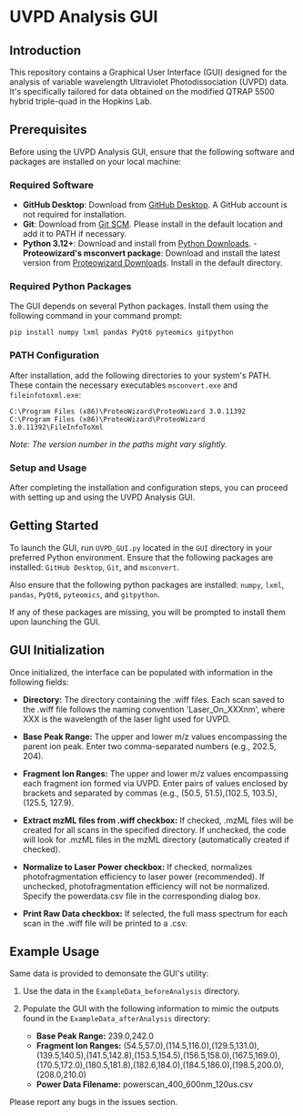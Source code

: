 # UVPD Analysis GUI

## Introduction
This repository contains a Graphical User Interface (GUI) designed for the analysis of variable wavelength Ultraviolet Photodissociation (UVPD) data. It's specifically tailored for data obtained on the modified QTRAP 5500 hybrid triple-quad in the Hopkins Lab.

## Prerequisites
Before using the UVPD Analysis GUI, ensure that the following software and packages are installed on your local machine:

### Required Software
- **GitHub Desktop**: Download from [GitHub Desktop](https://desktop.github.com/). A GitHub account is not required for installation.
- **Git**: Download from [Git SCM](https://git-scm.com/). Please install in the default location and add it to PATH if necessary.
- **Python 3.12+**: Download and install from [Python Downloads](https://www.python.org/downloads/).
-**Proteowizard's msconvert package**: Download and install the latest version from [Proteowizard Downloads](https://proteowizard.sourceforge.io/download.html). Install in the default directory.

### Required Python Packages
The GUI depends on several Python packages. Install them using the following command in your command prompt:

```console
pip install numpy lxml pandas PyQt6 pyteomics gitpython
```

### PATH Configuration

After installation, add the following directories to your system's PATH. These contain the necessary executables `msconvert.exe` and `fileinfotoxml.exe`:

```text
C:\Program Files (x86)\ProteoWizard\ProteoWizard 3.0.11392
C:\Program Files (x86)\ProteoWizard\ProteoWizard 3.0.11392\FileInfoToXml
```
*Note: The version number in the paths might vary slightly.*

### Setup and Usage

After completing the installation and configuration steps, you can proceed with setting up and using the UVPD Analysis GUI.

## Getting Started

To launch the GUI, run `UVPD_GUI.py` located in the `GUI` directory in your preferred Python environment. Ensure that the following packages are installed: `GitHub Desktop`, `Git`, and `msconvert`.

Also ensure that the following python packages are installed: `numpy`, `lxml`, `pandas`, `PyQt6`, `pyteomics`, and `gitpython`. 

If any of these packages are missing, you will be prompted to install them upon launching the GUI.

## GUI Initialization

Once initialized, the interface can be populated with information in the following fields:

- **Directory:** The directory containing the .wiff files. Each scan saved to the .wiff file follows the naming convention 'Laser_On_XXXnm', where XXX is the wavelength of the laser light used for UVPD.

- **Base Peak Range:** The upper and lower m/z values encompassing the parent ion peak. Enter two comma-separated numbers (e.g., 202.5, 204).

- **Fragment Ion Ranges:** The upper and lower m/z values encompassing each fragment ion formed via UVPD. Enter pairs of values enclosed by brackets and separated by commas (e.g., (50.5, 51.5),(102.5, 103.5),(125.5, 127.9).

- **Extract mzML files from .wiff checkbox:** If checked, .mzML files will be created for all scans in the specified directory. If unchecked, the code will look for .mzML files in the mzML directory (automatically created if checked).

- **Normalize to Laser Power checkbox:** If checked, normalizes photofragmentation efficiency to laser power (recommended). If unchecked, photofragmentation efficiency will not be normalized. Specify the powerdata.csv file in the corresponding dialog box.

- **Print Raw Data checkbox:** If selected, the full mass spectrum for each scan in the .wiff file will be printed to a .csv.

## Example Usage

Same data is provided to demonsate the GUI's utility:

1. Use the data in the `ExampleData_beforeAnalysis` directory.
2. Populate the GUI with the following information to mimic the outputs found in the `ExampleData_afterAnalysis` directory:

   - **Base Peak Range:** 239.0,242.0
   - **Fragment Ion Ranges:** (54.5,57.0),(114.5,116.0),(129.5,131.0),(139.5,140.5),(141.5,142.8),(153.5,154.5),(156.5,158.0),(167.5,169.0),(170.5,172.0),(180.5,181.8),(182.6,184.0),(184.5,186.0),(198.5,200.0),(208.0,210.0)
   - **Power Data Filename:** powerscan_400_600nm_120us.csv

Please report any bugs in the issues section.
